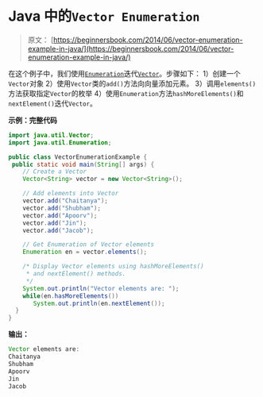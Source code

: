 # Java 中的`Vector Enumeration`

> 原文： [https://beginnersbook.com/2014/06/vector-enumeration-example-in-java/](https://beginnersbook.com/2014/06/vector-enumeration-example-in-java/)

在这个例子中，我们使用[`Enumeration`](https://docs.oracle.com/javase/7/docs/api/java/util/Enumeration.html)迭代[`Vector`](https://beginnersbook.com/2013/12/vector-in-java/)。步骤如下：
1）创建一个`Vector`对象
2）使用`Vector`类的`add()`方法向向量添加元素。
3）调用`elements()`方法获取指定`Vector`的枚举
4）使用`Enumeration`方法`hashMoreElements()`和`nextElement()`迭代`Vector`。

**示例：完整代码**

```java
import java.util.Vector;
import java.util.Enumeration;

public class VectorEnumerationExample {
 public static void main(String[] args) {
    // Create a Vector 
    Vector<String> vector = new Vector<String>();

    // Add elements into Vector
    vector.add("Chaitanya");
    vector.add("Shubham");
    vector.add("Apoorv");
    vector.add("Jin");
    vector.add("Jacob");

    // Get Enumeration of Vector elements 
    Enumeration en = vector.elements();

    /* Display Vector elements using hashMoreElements()
     * and nextElement() methods. 
     */
    System.out.println("Vector elements are: ");
    while(en.hasMoreElements())
       System.out.println(en.nextElement());
  }
}
```

**输出：**

```java
Vector elements are: 
Chaitanya
Shubham
Apoorv
Jin
Jacob
```
